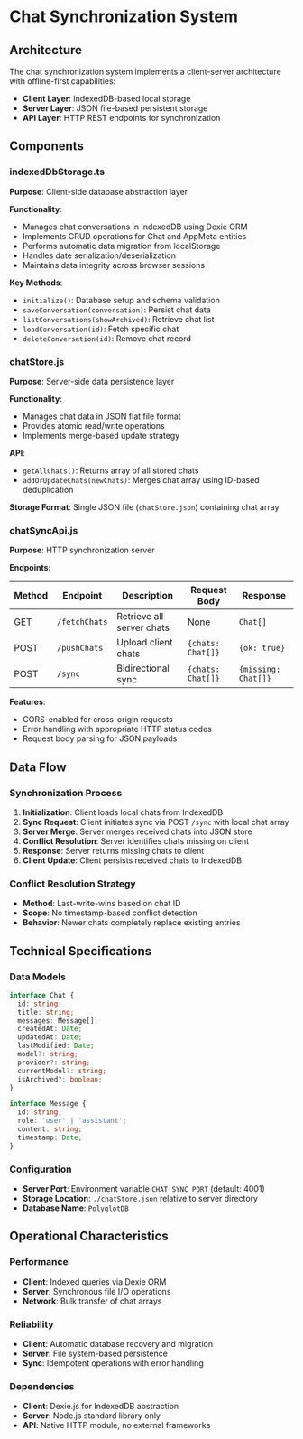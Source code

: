 # Chat Synchronization System

## Architecture

The chat synchronization system implements a client-server architecture with offline-first capabilities:

- **Client Layer**: IndexedDB-based local storage
- **Server Layer**: JSON file-based persistent storage  
- **API Layer**: HTTP REST endpoints for synchronization

## Components

### indexedDbStorage.ts

**Purpose**: Client-side database abstraction layer

**Functionality**:
- Manages chat conversations in IndexedDB using Dexie ORM
- Implements CRUD operations for Chat and AppMeta entities
- Performs automatic data migration from localStorage
- Handles date serialization/deserialization
- Maintains data integrity across browser sessions

**Key Methods**:
- `initialize()`: Database setup and schema validation
- `saveConversation(conversation)`: Persist chat data
- `listConversations(showArchived)`: Retrieve chat list
- `loadConversation(id)`: Fetch specific chat
- `deleteConversation(id)`: Remove chat record

### chatStore.js

**Purpose**: Server-side data persistence layer

**Functionality**:
- Manages chat data in JSON flat file format
- Provides atomic read/write operations
- Implements merge-based update strategy

**API**:
- `getAllChats()`: Returns array of all stored chats
- `addOrUpdateChats(newChats)`: Merges chat array using ID-based deduplication

**Storage Format**: Single JSON file (`chatStore.json`) containing chat array

### chatSyncApi.js

**Purpose**: HTTP synchronization server

**Endpoints**:

| Method | Endpoint | Description | Request Body | Response |
|--------|----------|-------------|--------------|----------|
| GET | `/fetchChats` | Retrieve all server chats | None | `Chat[]` |
| POST | `/pushChats` | Upload client chats | `{chats: Chat[]}` | `{ok: true}` |
| POST | `/sync` | Bidirectional sync | `{chats: Chat[]}` | `{missing: Chat[]}` |

**Features**:
- CORS-enabled for cross-origin requests
- Error handling with appropriate HTTP status codes
- Request body parsing for JSON payloads

## Data Flow

### Synchronization Process

1. **Initialization**: Client loads local chats from IndexedDB
2. **Sync Request**: Client initiates sync via POST `/sync` with local chat array
3. **Server Merge**: Server merges received chats into JSON store
4. **Conflict Resolution**: Server identifies chats missing on client
5. **Response**: Server returns missing chats to client
6. **Client Update**: Client persists received chats to IndexedDB

### Conflict Resolution Strategy

- **Method**: Last-write-wins based on chat ID
- **Scope**: No timestamp-based conflict detection
- **Behavior**: Newer chats completely replace existing entries

## Technical Specifications

### Data Models

```typescript
interface Chat {
  id: string;
  title: string;
  messages: Message[];
  createdAt: Date;
  updatedAt: Date;
  lastModified: Date;
  model?: string;
  provider?: string;
  currentModel?: string;
  isArchived?: boolean;
}

interface Message {
  id: string;
  role: 'user' | 'assistant';
  content: string;
  timestamp: Date;
}
```

### Configuration

- **Server Port**: Environment variable `CHAT_SYNC_PORT` (default: 4001)
- **Storage Location**: `./chatStore.json` relative to server directory
- **Database Name**: `PolyglotDB`

## Operational Characteristics

### Performance
- **Client**: Indexed queries via Dexie ORM
- **Server**: Synchronous file I/O operations
- **Network**: Bulk transfer of chat arrays

### Reliability
- **Client**: Automatic database recovery and migration
- **Server**: File system-based persistence
- **Sync**: Idempotent operations with error handling

### Dependencies
- **Client**: Dexie.js for IndexedDB abstraction
- **Server**: Node.js standard library only
- **API**: Native HTTP module, no external frameworks
